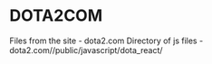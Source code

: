 # DOTA2COM
Files from the site - dota2.com
Directory of js files - dota2.com//public/javascript/dota_react/
